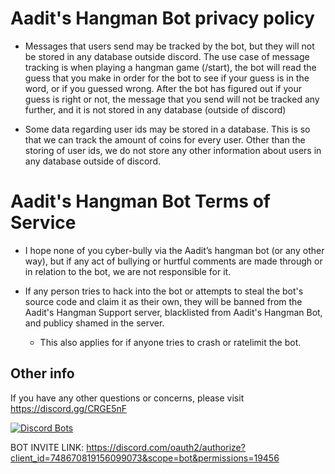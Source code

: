 # Aadit's Hangman Bot privacy policy

- Messages that users send may be tracked by the bot, but they will not be stored in any database outside discord. The use case of message tracking is when playing a hangman game (/start), the bot will read the guess that you make in order for the bot to see if your guess  is in the word, or if you guessed wrong. After the bot has figured out if your guess is right or not, the message that you send will not be tracked any further, and it is not stored in any database (outside of discord)
 
- Some data regarding user ids may be stored in a database. This is so that we can track the amount of coins for every user. Other than the storing of user ids, we do not store any other information about users in any database outside of discord.


# Aadit's Hangman Bot Terms of Service

- I hope none of you cyber-bully via the Aadit’s hangman bot (or any other way), but if any act of bullying or hurtful comments are made through or in relation to the bot, we are not responsible for it.

- If any person tries to hack into the bot or attempts to steal the bot's source code and claim it as their own, they will be banned from the Aadit's Hangman Support server, blacklisted from Aadit's Hangman Bot, and publicy shamed in the server. 
   - This also applies for if anyone tries to crash or ratelimit the bot.


## Other info
If you have any other questions or concerns, please visit https://discord.gg/CRGE5nF

[![Discord Bots](https://top.gg/api/widget/748670819156099073.svg)](https://top.gg/bot/748670819156099073)

BOT INVITE LINK: https://discord.com/oauth2/authorize?client_id=748670819156099073&scope=bot&permissions=19456 
